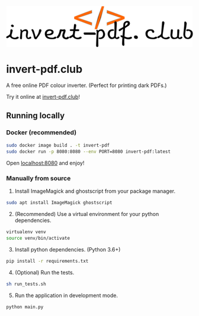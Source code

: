 ![logo](./pdfinvert/static/logo.png)

# invert-pdf.club
A free online PDF colour inverter. (Perfect for printing dark PDFs.)

Try it online at [invert-pdf.club](https://invert-pdf.club)!

## Running locally
### Docker (recommended)
```bash
sudo docker image build . -t invert-pdf
sudo docker run -p 8080:8080 --env PORT=8080 invert-pdf:latest
```
Open [localhost:8080](http://localhost:8080) and enjoy!

### Manually from source
1. Install ImageMagick and ghostscript from your package manager.
```bash
sudo apt install ImageMagick ghostscript
```
2. (Recommended) Use a virtual environment for your python dependencies.
```bash
virtualenv venv
source venv/bin/activate
```
3. Install python dependencies. (Python 3.6+)
```bash
pip install -r requirements.txt
```
4. (Optional) Run the tests.
```bash
sh run_tests.sh
```
5. Run the application in development mode.
```bash
python main.py
```
